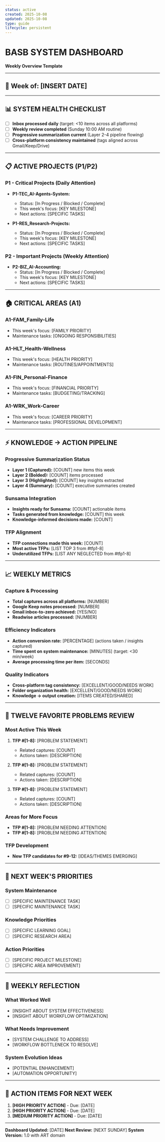 ```yaml
---
status: active
created: 2025-10-08
updated: 2025-10-08
type: guide
lifecycle: persistent
---
```


# BASB SYSTEM DASHBOARD
**Weekly Overview Template**

---

## 📅 Week of: [INSERT DATE]

---

## 📊 SYSTEM HEALTH CHECKLIST

- [ ] **Inbox processed daily** (target: <10 items across all platforms)
- [ ] **Weekly review completed** (Sunday 10:00 AM routine)
- [ ] **Progressive summarization current** (Layer 2-4 pipeline flowing)
- [ ] **Cross-platform consistency maintained** (tags aligned across Gmail/Keep/Drive)

---

## 📋 ACTIVE PROJECTS (P1/P2)

### **P1 - Critical Projects (Daily Attention)**
- **P1-TEC_AI-Agents-System:**
  - Status: [In Progress / Blocked / Complete]
  - This week's focus: [KEY MILESTONE]
  - Next actions: [SPECIFIC TASKS]

- **P1-RES_Research-Projects:**
  - Status: [In Progress / Blocked / Complete]
  - This week's focus: [KEY MILESTONE]
  - Next actions: [SPECIFIC TASKS]

### **P2 - Important Projects (Weekly Attention)**
- **P2-BIZ_AI-Accounting:**
  - Status: [In Progress / Blocked / Complete]
  - This week's focus: [KEY MILESTONE]
  - Next actions: [SPECIFIC TASKS]

---

## 🏠 CRITICAL AREAS (A1)

### **A1-FAM_Family-Life**
- This week's focus: [FAMILY PRIORITY]
- Maintenance tasks: [ONGOING RESPONSIBILITIES]

### **A1-HLT_Health-Wellness**
- This week's focus: [HEALTH PRIORITY]
- Maintenance tasks: [ROUTINES/APPOINTMENTS]

### **A1-FIN_Personal-Finance**
- This week's focus: [FINANCIAL PRIORITY]
- Maintenance tasks: [BUDGETING/TRACKING]

### **A1-WRK_Work-Career**
- This week's focus: [CAREER PRIORITY]
- Maintenance tasks: [PROFESSIONAL DEVELOPMENT]

---

## ⚡ KNOWLEDGE → ACTION PIPELINE

### **Progressive Summarization Status**
- **Layer 1 (Captured):** [COUNT] new items this week
- **Layer 2 (Bolded):** [COUNT] items processed
- **Layer 3 (Highlighted):** [COUNT] key insights extracted
- **Layer 4 (Summary):** [COUNT] executive summaries created

### **Sunsama Integration**
- **Insights ready for Sunsama:** [COUNT] actionable items
- **Tasks generated from knowledge:** [COUNT] this week
- **Knowledge-informed decisions made:** [COUNT]

### **TFP Alignment**
- **TFP connections made this week:** [COUNT]
- **Most active TFPs:** [LIST TOP 3 from #tfp1-8]
- **Underutilized TFPs:** [LIST ANY NEGLECTED from #tfp1-8]

---

## 📈 WEEKLY METRICS

### **Capture & Processing**
- **Total captures across all platforms:** [NUMBER]
- **Google Keep notes processed:** [NUMBER]
- **Gmail inbox-to-zero achieved:** [YES/NO]
- **Readwise articles processed:** [NUMBER]

### **Efficiency Indicators**
- **Action conversion rate:** [PERCENTAGE] (actions taken / insights captured)
- **Time spent on system maintenance:** [MINUTES] (target: <30 min/week)
- **Average processing time per item:** [SECONDS]

### **Quality Indicators**
- **Cross-platform tag consistency:** [EXCELLENT/GOOD/NEEDS WORK]
- **Folder organization health:** [EXCELLENT/GOOD/NEEDS WORK]
- **Knowledge → output creation:** [ITEMS CREATED/SHARED]

---

## 🎯 TWELVE FAVORITE PROBLEMS REVIEW

### **Most Active This Week**
1. **TFP #[1-8]:** [PROBLEM STATEMENT]
   - Related captures: [COUNT]
   - Actions taken: [DESCRIPTION]

2. **TFP #[1-8]:** [PROBLEM STATEMENT]
   - Related captures: [COUNT]
   - Actions taken: [DESCRIPTION]

3. **TFP #[1-8]:** [PROBLEM STATEMENT]
   - Related captures: [COUNT]
   - Actions taken: [DESCRIPTION]

### **Areas for More Focus**
- **TFP #[1-8]:** [PROBLEM NEEDING ATTENTION]
- **TFP #[1-8]:** [PROBLEM NEEDING ATTENTION]

### **TFP Development**
- **New TFP candidates for #9-12:** [IDEAS/THEMES EMERGING]

---

## 🔄 NEXT WEEK'S PRIORITIES

### **System Maintenance**
- [ ] [SPECIFIC MAINTENANCE TASK]
- [ ] [SPECIFIC MAINTENANCE TASK]

### **Knowledge Priorities**
- [ ] [SPECIFIC LEARNING GOAL]
- [ ] [SPECIFIC RESEARCH AREA]

### **Action Priorities**
- [ ] [SPECIFIC PROJECT MILESTONE]
- [ ] [SPECIFIC AREA IMPROVEMENT]

---

## 📝 WEEKLY REFLECTION

### **What Worked Well**
- [INSIGHT ABOUT SYSTEM EFFECTIVENESS]
- [INSIGHT ABOUT WORKFLOW OPTIMIZATION]

### **What Needs Improvement**
- [SYSTEM CHALLENGE TO ADDRESS]
- [WORKFLOW BOTTLENECK TO RESOLVE]

### **System Evolution Ideas**
- [POTENTIAL ENHANCEMENT]
- [AUTOMATION OPPORTUNITY]

---

## 🚨 ACTION ITEMS FOR NEXT WEEK

1. **[HIGH PRIORITY ACTION]** - Due: [DATE]
2. **[HIGH PRIORITY ACTION]** - Due: [DATE]
3. **[MEDIUM PRIORITY ACTION]** - Due: [DATE]

---

**Dashboard Updated:** [DATE]
**Next Review:** [NEXT SUNDAY]
**System Version:** 1.0 with ART domain